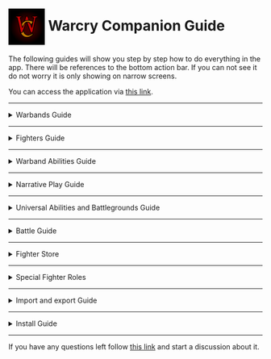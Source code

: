 <h1><img align="center" src="src/assets/icons/icon-72x72.png"> Warcry Companion Guide</h1>

The following guides will show you step by step how to do everything in the app. There will be references to the bottom action bar. If you can not see it do not worry it is only showing on narrow screens.

You can access the application via [this link](https://smitdcatchy.github.io/warcry-companion/).

---
<details>
  <summary>Warbands Guide</summary>

---
  To add a warband you should be on the Main screen. If you haven't added a warband yet there are green buttons to create and to import a warband.
  If you have already added a warband you can open the screen menu on the top right corner and select the create or import warband options.
  In the bottom action bar the button in the middle also lets you create a new warband.
  
  ![warband screen](guide-assets/guide-image-0001.png) ![warband screen menu](guide-assets/guide-image-0002.png)

  If you selected to create a warband the Warband dialog will show up. Now you will need to fill in the form with your warband's properties. You can also add an icon to your warband by pressing on the upload icon on the top left.
  
  ![warband dialog](guide-assets/guide-image-0003.png) ![warband dialog filled](guide-assets/guide-image-0004.png)

  After adding the warband it's Warband card will appear on the Main screen. You can select it by pressing on the card and it will navigate you to the Warband screen showing the selected warband. You can bring up the Warband card options by pressing on the options icon (three vertical dots) on the right side of the card.

  ![warband card](guide-assets/guide-image-0005.png) ![warband card options](guide-assets/guide-image-0006.png)

  You can select/export/duplicate/remove the warband by pressing on the corresponding Warband card option.

  If you have multiple warbands you can also change the order of the Warband cards by dragging them by their options icon.

</details>

---
<details>
  <summary>Fighters Guide</summary>

---
  To add a fighter to a warband you should be on the Warband screen under the Fighters tab. If you haven't added a fighter to the warband yet there is a green button to add a fighter.
  If you have already added a fighter you can open the screen menu on the top right corner and select the add fighter option.
  In the bottom action bar the button in the middle also lets you add a new fighter.
  
  ![warband screen](guide-assets/guide-image-0007.png) ![warband screen menu](guide-assets/guide-image-0008.png)

  If you selected to add a fighter to the warband the Fighter dialog will show up. Now you will need to fill in the form with your fighter's properties. You can add an icon to your fighter by pressing on the upload icon on the top left. You can add a secondary weapon to the fighter by pressing the button on the bottom of the form. If you don't want the fighter to have a secondary weapon you can remove it by pressing the button on the bottom of the form.
  
  ![fighter dialog](guide-assets/guide-image-0009.png) ![fighter dialog filled](guide-assets/guide-image-0010.png)

  After adding the fighter it's Fighter card will appear on the Warband screen under the Fighters tab. You can expand it by pressing on the card and it will show you the characteristics, runemarks, weapons and other properties of the fighter.

  ![fighter card](guide-assets/guide-image-0011.png) ![fighter card options](guide-assets/guide-image-0019.png)

  You can edit/duplicate/remove the fighter by pressing on the corresponding Fighter card option.

  If you have multiple fighters you can also change the order of the Fighter cards by dragging them by their Points value on the right.

</details>

---
<details>
  <summary>Warband Abilities Guide</summary>

---
  To add a Faction ability to a warband you should be on the Warband screen under the Warband tab. Here you can edit the warband's properties as well.
  Expand the Warband abilities and press on the add ability button.
  In the bottom action bar the button in the middle also lets you add a new ability.
  
  ![warband tab](guide-assets/guide-image-0012.png) ![warband tab abilities](guide-assets/guide-image-0013.png)

  If you selected to add an ability to the warband the Ability dialog will show up. Now you will need to fill in the form with your ability's properties.
  
  ![abilities dialog](guide-assets/guide-image-0014.png) ![abilities dialog filled](guide-assets/guide-image-0015.png)

  After adding the ability it's Ability card will appear on the Warband screen under the Warband tab in the Warband abilities expansion panel.
  You can edit//remove the ability by pressing on the corresponding button on the top right corner of the Ability card.

  ![abilities card](guide-assets/guide-image-0016.png)

</details>

---
<details>
  <summary>Narrative Play Guide</summary>

---
  You can record your narrative progress on the Warband screen under the Campaign tab.
  
  ![warband screen](guide-assets/guide-image-0017.png) ![warband screen menu](guide-assets/guide-image-0018.png)
  
  You can record your fighter's narrative properties and modifiers (Artifacts, Traits and Injuries) on the Warband screen under the Fighters tab on the Fighter cards.
  
  ![warband dialog](guide-assets/guide-image-0020.png) ![warband dialog filled](guide-assets/guide-image-0021.png)
  
  If you selected to add a modifier to the fighter the Modifier dialog will show up. Now you will need to fill in the form with your modifier's properties. If the chosen modifier changes the fighter's characteristics or weapons, replace the zeros with the modifying value. E.g. if the modifier would lower the toughness characteristic of the fighter by 1 then the value of the toughness modifier should be -1.
  
  ![warband dialog](guide-assets/guide-image-0022.png) ![warband dialog filled](guide-assets/guide-image-0023.png)

  After adding the modifier it's Modifier card will appear on the Fighter card.
  You can edit/remove the modifier by pressing on the corresponding button on the top right corner of the Modifier card.

  ![modifier card](guide-assets/guide-image-0024.png)

  You will have the option to choose to play a Narrative game on the Prepare for Battle dialog. While playing a Narrative game your warband's Point Limit will dictate how many points of fighters you can bring instead of the default 1000. Also your fighters will be affected by their modifiers.

  ![campaign option on prepare for battle dialog](guide-assets/guide-image-0029.png) ![fighter modifiers during battle](guide-assets/guide-image-0036.png)

  In the screen menu pressing the battle logs or pressing the middle button in the bottom action bar will show you a log of previous battles (campaign and normal battles as well).

</details>

---
<details>
  <summary>Universal Abilities and Battlegrounds Guide</summary>

---
  To add a Universal ability you should be on the Battlegrounds screen. You can navigate to the Battlegrounds screen from the Main screen by pressing the Battlegrounds option in the menu or by pressing the second button from the left in the bottom action bar.
  By default the Universal Abilities are displayed on the Battlegrounds screen. To add an ability press on the add ability button or the middle button in the bottom action bar.
  
  ![main screen](guide-assets/guide-image-0005.png) ![battlegrounds screen](guide-assets/guide-image-0025.png)

  If you selected to add an ability the Ability dialog will show up. Now you will need to fill in the form with your ability's properties. To exclude some fighters from using the ability you can add one of their runemarks as a Prohibitive runemark.
  
  ![abilities dialog](guide-assets/guide-image-0014.png) ![abilities dialog filled](guide-assets/guide-image-0026.png)

  After adding the ability it's Ability card will appear on the Battlegrounds screen.
  You can edit//remove the ability by pressing on the corresponding button on the top right corner of the Ability card.

  ![universal abilities](guide-assets/guide-image-0053.png)

  You can add/select battlegrounds in the open the screen menu on the top right corner and select the select battleground option or the first button from the right in the bottom action bar. In the displayed submenu select the add battleground option to add a new battleground or select the name of a previously added battleground to display it. You can also add a battleground by pressing the second button from the right in the bottom action bar. To remove a battleground press on the remove battleground under the battleground abilities or the second button from the left in the bottom action bar. The Universal Abilities can not be removed, only the abilities inside it.
  
  ![battlegrounds screen menu](guide-assets/guide-image-0027.png) ![battlegrounds remove](guide-assets/guide-image-0028.png)

</details>

---
<details>
  <summary>Battle Guide</summary>

---

### Battle options

  To start a battle you should be on the Main screen or a Warband screen. On the Main screen open the screen menu on the top right corner and select the quick battle option or pressing the right button in the bottom action bar. On the Warband screen open the screen menu on the top right corner and select the prepare for battle option or press the right button in the bottom action bar.
  
  ![main screen](guide-assets/guide-image-0002.png) ![battlegrounds screen](guide-assets/guide-image-0008.png)

  If you selected to start a quick battle or the prepare for battle option the Prepare for Battle dialog will show up. Now you will need to fill in the form with your choices.
  
  ![quick battle dialog](guide-assets/guide-image-0054.png) ![prepare for battle dialog](guide-assets/guide-image-0055.png)

### Roster phase

  After pressing the new battle button you will arrive on the Battle screen in the Roster phase. Here you can drag and drop each fighter card to its desired battle group or expand the fighter card to press on one of the battle group buttons to put the fighter into the selected group.
  
  ![roster](guide-assets/guide-image-0031.png) ![roster with fighter options](guide-assets/guide-image-0032.png)

  During the placing of the fighters in the groups you can check if the selection of fighters does not exceed the Point limit on the top of the screen. If you are satisfied with the groups you can begin the battle, open the screen menu on the top right corner and select the begin battle option or press the right button in the bottom action bar.
  
  ![point limit](guide-assets/guide-image-0033.png) ![battlegrounds remove](guide-assets/guide-image-0034.png)

  In the screen menu pressing the begin battle or pressing the right button in the bottom action bar will begin the battle.

  In the screen menu pressing the add fighter to roster or pressing the middle button in the bottom action bar you can add a fighter to the roster. If you selected to add fighter to roster the Fighter dialog will show up. Now you will need to fill in the form with your fighter's properties.

  In the screen menu pressing the abort battle or pressing the left button in the bottom action bar you can abort the battle. If you selected to abort the battle you a dialog will show to confirm your decision. If you abort a battle there will be no records of it.

### Battle phase

  In the Battle phase you can see the turn counter on the top left, the Victory Points counter on the top right and the Fighter cards below, the Fighter cards are extended by the fighter's state marker and the fighter's remaining wounds counter on the top right of the card. On the expanded Fighter card if playing a campaign battle you can use a checkbox for each renown level to mark if you have used it in this battle, the fighter's modifiers are displayed, under its options you can set the fighter to carry/drop a treasure and take notes during the battle for the fighter.
  
  ![battle phase](guide-assets/guide-image-0035.png) ![fighter card](guide-assets/guide-image-0036.png)

  By pressing the fighter's runemarks on the expanded Fighter card you can see all of the available Reactions and Abilities for the fighter. Also if anything modifies the fighter's characteristics or weapon characteristics it will be shown on the Fighter Card.
  
  ![abilities sheet](guide-assets/guide-image-0037.png) ![altered characteristics](guide-assets/guide-image-0038.png)

  You can set the fighter's state by pressing the fighter state marker (if the fighter is ready it's an empty box) on the top right of the Fighter card. Right next to it you can keep track of the fighter's remaining wounds by increasing/decreasing the counter by the arrows above and below it. If a fighter's remaining wounds are 0 the fighter's state is automatically set Dead and the Fighter card becomes disabled.
  
  ![fighter state](guide-assets/guide-image-0039.png) ![fighter wounds](guide-assets/guide-image-0040.png)

  You can keep track of the Victory Points by increasing/decreasing the counter by the arrows left and right from it. For all other options you need to open the screen menu or check the bottom action bar.

  ![victory points](guide-assets/guide-image-0044.png) ![battle screen menu](guide-assets/guide-image-0041.png)

  In the screen menu pressing the end turn or pressing the right button in the bottom action bar you can end your turn. If there are not fully activated fighters there will be a dialog displaying a list of them. Still you will have the option to end the turn. After starting a new turn a popup will show the current turn number.

  ![not activated fighters](guide-assets/guide-image-0042.png) ![new turn](guide-assets/guide-image-0043.png)

  In the screen menu pressing the end battle or pressing the left button in the bottom action bar you can end your the battle. If you selected to end the battle the Ending battle dialog will show up. Now you will need to fill in the form with your battle result. You can also add the name of the opposing warband you have just fought against.

  ![ending battle dialog](guide-assets/guide-image-0046.png) ![ending battle dialog filled](guide-assets/guide-image-0047.png)

  In the screen menu pressing the abort battle you can abort the battle. If you selected to abort the battle a dialog will show to confirm your decision. If you abort a battle there will be no records of it.

  In the screen menu pressing the add wild fighter or pressing the middle button in the bottom action bar you can add a wild fighter to the battle. If you selected to add a wild fighter the Fighter dialog will show up. Now you will need to fill in the form with your fighter's properties.

</details>

---
<details>
  <summary>Fighter Store</summary>

---
  You can navigate to the Fighter Store screen from the Main screen by pressing the Fighter Store option in the menu or by pressing the second button from the right in the bottom action bar. To add a fighter type to the Fighter Store in the screen menu press on the add fighter type.
  You can also add a fighter type by pressing on the Fighter Store in the Fighter dialog on other screens and press the save fighter to store.

  On this screen you can edit and remove fighter types like you would do it in the warbands screen under the fighters tab.

  You can load/update/remove a fighter type by pressing on the Fighter Store in the Fighter dialog on other screens and press the load/update/remove fighter from/in store.

  If you load a fighter type a new dialog will show up for you to select a fighter type. There is a filter on the top of the dropdown selection.

  You can update all fighters based on all of the fighter types in the Fighter Store by pressing the update fighters in the warbands in the screen menu or pressing the right button in the bottom action bar.

  ![fighter store](guide-assets/guide-image-0050.png) ![fighter store](guide-assets/guide-image-0056.png)
  
</details>

---
<details>
  <summary>Special Fighter Roles</summary>

---
  A fighter with the Leader role should have the Hero runemark.

  A fighter with the Ally, Beast, Hero, Monster and Thrall roles should have a runemark representing their role.

  Fighters with the Ally, Monster, Thrall roles can have abilities.

  Fighters the Monster role can have a damage table and can not have a secondary weapon. Their original characteristics and weapon characteristics should show the values when the Monster have at least 1 wound remaining. In the damage table each row should represent the minimum remaining wounds and the characteristics associated with them.

  ![fighter with abilities](guide-assets/guide-image-0051.png) ![monster](guide-assets/guide-image-0052.png)
  
</details>

---
<details>
  <summary>Import and export Guide</summary>

---
  To import a warband you should be on the Main screen, open the screen menu on the top right corner and select the import warband option.

  To export a warband you should be on the Main screen, open the Warband card options on the right end of the card and select the export warband option.

  To import battlegrounds you should be on the Battlegrounds screen, open the screen menu on the top right corner and select the import battlegrounds option.

  To export battlegrounds you should be on the Battlegrounds screen, open the screen menu on the top right corner and select the export battlegrounds option.

  To import fighter types you should be on the Fighter Store screen, open the screen menu on the top right corner and select the import fighter types option.

  To export fighter types you should be on the Fighter Store screen, open the screen menu on the top right corner and select the export fighter types option.
  
</details>

---
<details>
  <summary>Install Guide</summary>

---
  If you want to install the app on your devices follow the following instructions:

#### On Computer

1. On your computer, open Chrome.
2. Go to the app using [this link](https://smitdcatchy.github.io/warcry-companion/).
3. At the top right of the address bar, click Install ![install icon](src/assets/pwa/pwa.png).
4. Follow the onscreen instructions to install the PWA.

#### On Android

1. On your Android device, open Chrome.
2. Go to the app using [this link](https://smitdcatchy.github.io/warcry-companion/).
3. Tap Install.
4. Follow the on-screen instructions.

#### Alternative method on Android

1. On your Android device, open Chrome.
2. Go to the app using [this link](https://smitdcatchy.github.io/warcry-companion/).
3. In the browser options menu tap on Add to Home Screen.
  
</details>

---

If you have any questions left follow [this link](https://github.com/SmitdCatchy/warcry-companion/discussions/categories/q-a) and start a discussion about it.

